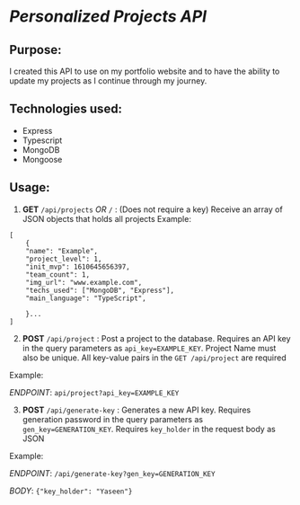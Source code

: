# *Personalized Projects API*
## Purpose:
I created this API to use on my portfolio website and to have the ability to update my projects as I continue through my journey.

## Technologies used:
- Express
- Typescript
- MongoDB
- Mongoose

## Usage:
1. **GET** `/api/projects` *OR* `/` : (Does not require a key) Receive an array of JSON objects that holds all projects
Example:
```
[
    {   
    "name": "Example",
    "project_level": 1,
    "init_mvp": 1610645656397,
    "team_count": 1,
    "img_url": "www.example.com",
    "techs_used": ["MongoDB", "Express"],
    "main_language": "TypeScript",
    
    }...
]

```

2. **POST** `/api/project` : Post a project to the database. Requires an API key in the query parameters as `api_key=EXAMPLE_KEY`. Project Name must also be unique. All key-value pairs in the `GET /api/project` are required

Example: 

*ENDPOINT*: `api/project?api_key=EXAMPLE_KEY`



3. **POST** `/api/generate-key` : Generates a new API key. Requires generation password in the query parameters as `gen_key=GENERATION_KEY`. Requires `key_holder` in the request body as JSON

Example:

*ENDPOINT*: `/api/generate-key?gen_key=GENERATION_KEY`

*BODY*: `{"key_holder": "Yaseen"}` 

